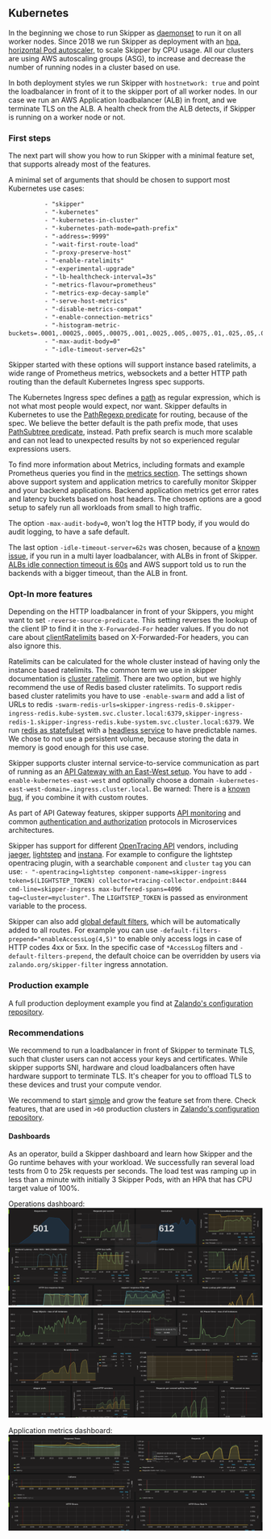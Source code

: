 ## Kubernetes

In the beginning we chose to run Skipper as
[daemonset](https://kubernetes.io/docs/concepts/workloads/controllers/daemonset/)
to run it on all worker nodes. Since 2018 we run Skipper as deployment
with an [hpa, horizontal Pod autoscaler,](https://kubernetes.io/docs/tasks/run-application/horizontal-pod-autoscale/)
to scale Skipper by CPU usage.
All our clusters are using AWS autoscaling groups (ASG), to increase
and decrease the number of running nodes in a cluster based on use.

In both deployment styles we run Skipper with `hostnetwork: true` and
point the loadbalancer in front of it to the skipper port of all
worker nodes. In our case we run an AWS Application loadbalancer (ALB)
in front, and we terminate TLS on the ALB. A health check from the ALB
detects, if Skipper is running on a worker node or not.

### First steps

The next part will show you how to run Skipper with a minimal feature
set, that supports already most of the features.

A minimal set of arguments that should be chosen to support most
Kubernetes use cases:

```
          - "skipper"
          - "-kubernetes"
          - "-kubernetes-in-cluster"
          - "-kubernetes-path-mode=path-prefix"
          - "-address=:9999"
          - "-wait-first-route-load"
          - "-proxy-preserve-host"
          - "-enable-ratelimits"
          - "-experimental-upgrade"
          - "-lb-healthcheck-interval=3s"
          - "-metrics-flavour=prometheus"
          - "-metrics-exp-decay-sample"
          - "-serve-host-metrics"
          - "-disable-metrics-compat"
          - "-enable-connection-metrics"
          - "-histogram-metric-buckets=.0001,.00025,.0005,.00075,.001,.0025,.005,.0075,.01,.025,.05,.075,.1,.2,.3,.4,.5,.75,1,2,3,4,5,7,10,15,20,30,60,120,300,600"
          - "-max-audit-body=0"
          - "-idle-timeout-server=62s"
```

Skipper started with these options will support instance based
ratelimits, a wide range of Prometheus metrics, websockets and a
better HTTP path routing than the default Kubernetes Ingress spec
supports.

The Kubernetes Ingress spec defines a
[path](https://kubernetes.io/docs/reference/generated/kubernetes-api/v1.14/#httpingresspath-v1beta1-networking-k8s-io)
as regular expression, which is not what most people would expect, nor
want. Skipper defaults in Kubernetes to use the [PathRegexp predicate](../../reference/predicates#pathregexp)
for routing, because of the spec. We believe the better default is the
path prefix mode, that uses [PathSubtree predicate](../../reference/predicates#pathsubtree),
instead. Path prefix search is much more scalable and can not lead to
unexpected results by not so experienced regular expressions users.

To find more information about Metrics, including formats and example
Prometheus queries you find in the [metrics
section](../../operation/operation#monitoring).
The settings shown above support system and application metrics to
carefully monitor Skipper and your backend applications. Backend
application metrics get error rates and latency buckets based on host
headers. The chosen options are a good setup to safely run all
workloads from small to high traffic.

The option `-max-audit-body=0`, won't log the HTTP body, if you would
do audit logging, to have a safe default.

The last option `-idle-timeout-server=62s` was chosen, because of a
[known issue](https://github.com/zalando/skipper/issues/964), if you
run in a multi layer loadbalancer, with ALBs in front of Skipper.
[ALBs idle connection timeout is 60s](https://docs.aws.amazon.com/elasticloadbalancing/latest/application/application-load-balancers.html#connection-idle-timeout)
and AWS support told us to run the backends with a bigger timeout,
than the ALB in front.

### Opt-In more features

Depending on the HTTP loadbalancer in front of your Skippers, you might
want to set `-reverse-source-predicate`. This setting reverses the
lookup of the client IP to find it in the `X-Forwarded-For` header
values. If you do not care about
[clientRatelimits](../../reference/filters#clientratelimit)
based on X-Forwarded-For headers, you can also ignore this.

Ratelimits can be calculated for the whole cluster instead of having
only the instance based ratelimits. The common term we use in skipper
documentation is [cluster ratelimit](https://opensource.zalando.com/skipper/tutorials/ratelimit/#cluster-ratelimit).
There are two option, but we highly recommend the use of Redis based
cluster ratelimits. To support redis based cluster ratelimits you have to
use `-enable-swarm` and add a list of URLs to redis
`-swarm-redis-urls=skipper-ingress-redis-0.skipper-ingress-redis.kube-system.svc.cluster.local:6379,skipper-ingress-redis-1.skipper-ingress-redis.kube-system.svc.cluster.local:6379`. We
run [redis as
statefulset](https://github.com/zalando-incubator/kubernetes-on-aws/blob/beta/cluster/manifests/skipper/skipper-redis.yaml)
with a [headless
service](https://github.com/zalando-incubator/kubernetes-on-aws/blob/beta/cluster/manifests/skipper/skipper-redis-service.yaml)
to have predictable names. We chose to not use a persistent volume,
because storing the data in memory is good enough for this use case.

Skipper supports cluster internal service-to-service communication as
part of running as an [API Gateway with an East-West
setup](../../kubernetes/ingress-controller/#run-as-api-gateway-with-east-west-setup).
You have to add `-enable-kubernetes-east-west` and optionally choose a
domain
`-kubernetes-east-west-domain=.ingress.cluster.local`. Be warned: There is a
[known bug](https://github.com/zalando/skipper/issues/1024), if you
combine it with custom routes.

As part of API Gateway features, skipper supports [API
monitoring](https://opensource.zalando.com/skipper/reference/filters/#apiusagemonitoring)
and common [authentication and
authorization](https://opensource.zalando.com/skipper/tutorials/auth/)
protocols in Microservices architectures.

Skipper has support for different [OpenTracing API](http://opentracing.io/) vendors, including
[jaeger](https://www.jaegertracing.io/),
[lightstep](https://lightstep.com/) and
[instana](https://www.instana.com/supported-technologies/opentracing/).
For example to configure the lightstep opentracing plugin, with a
searchable `component` and `cluster` `tag` you can use:
`- "-opentracing=lightstep component-name=skipper-ingress token=$(LIGHTSTEP_TOKEN) collector=tracing-collector.endpoint:8444 cmd-line=skipper-ingress max-buffered-spans=4096 tag=cluster=mycluster"`.
The `LIGHTSTEP_TOKEN` is passed as environment variable to
the process.

Skipper can also add [global default filters](../../operation/operation/#global-default-filters),
which will be automatically added to all routes. For example you can
use `-default-filters-prepend="enableAccessLog(4,5)"` to enable only
access logs in case of HTTP codes 4xx or 5xx. In the specific case of
`*AccessLog` filters and `-default-filters-prepend`, the default
choice can be overridden by users via `zalando.org/skipper-filter`
ingress annotation.

### Production example

A full production deployment example you find at [Zalando's configuration
repository](https://github.com/zalando-incubator/kubernetes-on-aws/tree/beta/cluster/manifests/skipper).

### Recommendations

We recommend to run a loadbalancer in front of Skipper to terminate
TLS, such that cluster users can not access your keys and
certificates. While skipper supports SNI, hardware and cloud
loadbalancers often have hardware support to terminate TLS. It's
cheaper for you to offload TLS to these devices and trust your compute
vendor.

We recommend to start [simple](#first-steps) and grow the feature set from there.
Check features, that are used in `>60` production clusters in [Zalando's configuration
repository](https://github.com/zalando-incubator/kubernetes-on-aws/tree/beta/cluster/manifests/skipper).

#### Dashboards

As an operator, build a Skipper dashboard and learn how Skipper and
the Go runtime behaves with your workload. We successfully ran several
load tests from 0 to 25k requests per seconds.  The load test was
ramping up in less than a minute with initially 3 Skipper Pods, with an
HPA that has CPU target value of 100%.

Operations dashboard:
![skipper operations dashboard 1](../img/skipper_dashboard1.png)
![skipper operations dashboard 2](../img/skipper_dashboard2.png)

Application metrics dashboard:
![skipper backends dashboard](../img/skipper_application_dashboard.png)
